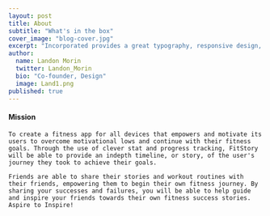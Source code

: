 ```yaml
---
layout: post
title: About
subtitle: "What's in the box"
cover_image: "blog-cover.jpg"
excerpt: "Incorporated provides a great typography, responsive design, author details, semantic markup and more."
author: 
  name: Landon Morin
  twitter: Landon_Morin
  bio: "Co-founder, Design"
  image: Land1.png
published: true
---
```


#### Mission
	To create a fitness app for all devices that empowers and motivate its users to overcome motivational lows and continue with their fitness goals. Through the use of clever stat and progress tracking, FitStory will be able to provide an indepth timeline, or story, of the user's journey they took to achieve their goals.

	Friends are able to share their stories and workout routines with their friends, empowering them to begin their own fitness journey. By sharing your successes and failures, you will be able to help guide and inspire your friends towards their own fitness success stories. Aspire to Inspire!